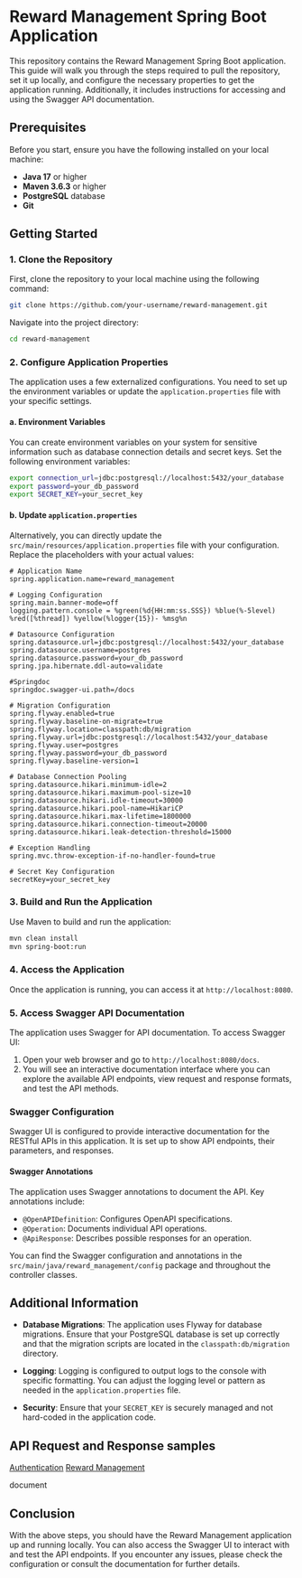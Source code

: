 # Reward Management Spring Boot Application

This repository contains the Reward Management Spring Boot application. This guide will walk you through the steps required to pull the repository, set it up locally, and configure the necessary properties to get the application running. Additionally, it includes instructions for accessing and using the Swagger API documentation.

## Prerequisites

Before you start, ensure you have the following installed on your local machine:

- **Java 17** or higher
- **Maven 3.6.3** or higher
- **PostgreSQL** database
- **Git**

## Getting Started

### 1. Clone the Repository

First, clone the repository to your local machine using the following command:

```bash
git clone https://github.com/your-username/reward-management.git
```

Navigate into the project directory:

```bash
cd reward-management
```

### 2. Configure Application Properties

The application uses a few externalized configurations. You need to set up the environment variables or update the `application.properties` file with your specific settings.

#### a. Environment Variables

You can create environment variables on your system for sensitive information such as database connection details and secret keys. Set the following environment variables:

```bash
export connection_url=jdbc:postgresql://localhost:5432/your_database
export password=your_db_password
export SECRET_KEY=your_secret_key
```

#### b. Update `application.properties`

Alternatively, you can directly update the `src/main/resources/application.properties` file with your configuration. Replace the placeholders with your actual values:

```properties
# Application Name
spring.application.name=reward_management

# Logging Configuration
spring.main.banner-mode=off
logging.pattern.console = %green(%d{HH:mm:ss.SSS}) %blue(%-5level) %red([%thread]) %yellow(%logger{15})- %msg%n

# Datasource Configuration
spring.datasource.url=jdbc:postgresql://localhost:5432/your_database
spring.datasource.username=postgres
spring.datasource.password=your_db_password
spring.jpa.hibernate.ddl-auto=validate

#Springdoc
springdoc.swagger-ui.path=/docs

# Migration Configuration
spring.flyway.enabled=true
spring.flyway.baseline-on-migrate=true
spring.flyway.location=classpath:db/migration
spring.flyway.url=jdbc:postgresql://localhost:5432/your_database
spring.flyway.user=postgres
spring.flyway.password=your_db_password
spring.flyway.baseline-version=1

# Database Connection Pooling
spring.datasource.hikari.minimum-idle=2
spring.datasource.hikari.maximum-pool-size=10
spring.datasource.hikari.idle-timeout=30000
spring.datasource.hikari.pool-name=HikariCP
spring.datasource.hikari.max-lifetime=1800000
spring.datasource.hikari.connection-timeout=20000
spring.datasource.hikari.leak-detection-threshold=15000

# Exception Handling
spring.mvc.throw-exception-if-no-handler-found=true

# Secret Key Configuration
secretKey=your_secret_key
```

### 3. Build and Run the Application

Use Maven to build and run the application:

```bash
mvn clean install
mvn spring-boot:run
```

### 4. Access the Application

Once the application is running, you can access it at `http://localhost:8080`.

### 5. Access Swagger API Documentation

The application uses Swagger for API documentation. To access Swagger UI:

1. Open your web browser and go to `http://localhost:8080/docs`.
2. You will see an interactive documentation interface where you can explore the available API endpoints, view request and response formats, and test the API methods.

### Swagger Configuration

Swagger UI is configured to provide interactive documentation for the RESTful APIs in this application. It is set up to show API endpoints, their parameters, and responses.

#### Swagger Annotations

The application uses Swagger annotations to document the API. Key annotations include:

- `@OpenAPIDefinition`: Configures OpenAPI specifications.
- `@Operation`: Documents individual API operations.
- `@ApiResponse`: Describes possible responses for an operation.

You can find the Swagger configuration and annotations in the `src/main/java/reward_management/config` package and throughout the controller classes.

## Additional Information

- **Database Migrations**: The application uses Flyway for database migrations. Ensure that your PostgreSQL database is set up correctly and that the migration scripts are located in the `classpath:db/migration` directory.

- **Logging**: Logging is configured to output logs to the console with specific formatting. You can adjust the logging level or pattern as needed in the `application.properties` file.

- **Security**: Ensure that your `SECRET_KEY` is securely managed and not hard-coded in the application code.

## API Request and Response samples
[Authentication](document/user.md)
[Reward Management](document/management.md)


document
## Conclusion

With the above steps, you should have the Reward Management application up and running locally. You can also access the Swagger UI to interact with and test the API endpoints. If you encounter any issues, please check the configuration or consult the documentation for further details.
